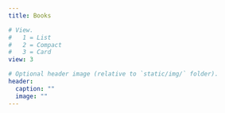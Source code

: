 ```yaml
---
title: Books

# View.
#   1 = List
#   2 = Compact
#   3 = Card
view: 3

# Optional header image (relative to `static/img/` folder).
header: 
  caption: ""
  image: ""
---
```

